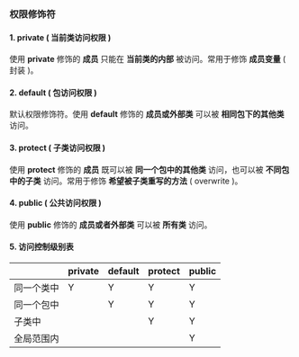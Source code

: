 ### 权限修饰符

#### 1. private ( 当前类访问权限 )
使用 **private** 修饰的 **成员** 只能在 **当前类的内部** 被访问。常用于修饰 **成员变量** ( 封装 )。

#### 2. default ( 包访问权限 )
默认权限修饰符。使用 **default** 修饰的 **成员或外部类** 可以被 **相同包下的其他类** 访问。

#### 3. protect ( 子类访问权限 )
使用 **protect** 修饰的 **成员** 既可以被 **同一个包中的其他类** 访问，也可以被 **不同包中的子类** 访问。常用于修饰 **希望被子类重写的方法** ( overwrite )。

#### 4. public ( 公共访问权限 )
使用 **public** 修饰的 **成员或者外部类** 可以被 **所有类** 访问。

#### 5. 访问控制级别表
|  | private | default | protect | public |
| --- | --- | --- | --- | --- |
| 同一个类中 | Y | Y | Y | Y |
| 同一个包中 |   | Y | Y | Y |
| 子类中 |   |   | Y | Y |
| 全局范围内 |   |   |   | Y |